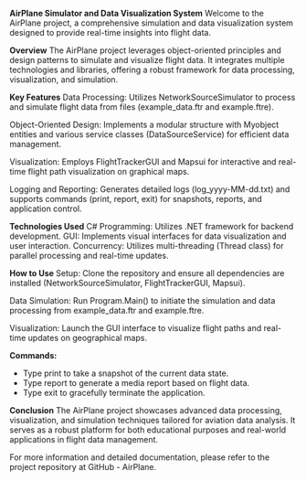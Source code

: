 **AirPlane Simulator and Data Visualization System**
Welcome to the AirPlane project, a comprehensive simulation and data visualization system designed to provide real-time insights into flight data.

**Overview**
The AirPlane project leverages object-oriented principles and design patterns to simulate and visualize flight data. It integrates multiple technologies and libraries, offering a robust framework for data processing, visualization, and simulation.

**Key Features**
Data Processing: Utilizes NetworkSourceSimulator to process and simulate flight data from files (example_data.ftr and example.ftre).

Object-Oriented Design: Implements a modular structure with Myobject entities and various service classes (DataSourceService) for efficient data management.

Visualization: Employs FlightTrackerGUI and Mapsui for interactive and real-time flight path visualization on graphical maps.

Logging and Reporting: Generates detailed logs (log_yyyy-MM-dd.txt) and supports commands (print, report, exit) for snapshots, reports, and application control.

**Technologies Used**
C# Programming: Utilizes .NET framework for backend development.
GUI: Implements visual interfaces for data visualization and user interaction.
Concurrency: Utilizes multi-threading (Thread class) for parallel processing and real-time updates.

**How to Use**
Setup: Clone the repository and ensure all dependencies are installed (NetworkSourceSimulator, FlightTrackerGUI, Mapsui).

Data Simulation: Run Program.Main() to initiate the simulation and data processing from example_data.ftr and example.ftre.

Visualization: Launch the GUI interface to visualize flight paths and real-time updates on geographical maps.

**Commands:**

- Type print to take a snapshot of the current data state.
- Type report to generate a media report based on flight data.
- Type exit to gracefully terminate the application.

  
**Conclusion**
The AirPlane project showcases advanced data processing, visualization, and simulation techniques tailored for aviation data analysis. It serves as a robust platform for both educational purposes and real-world applications in flight data management.

For more information and detailed documentation, please refer to the project repository at GitHub - AirPlane.
